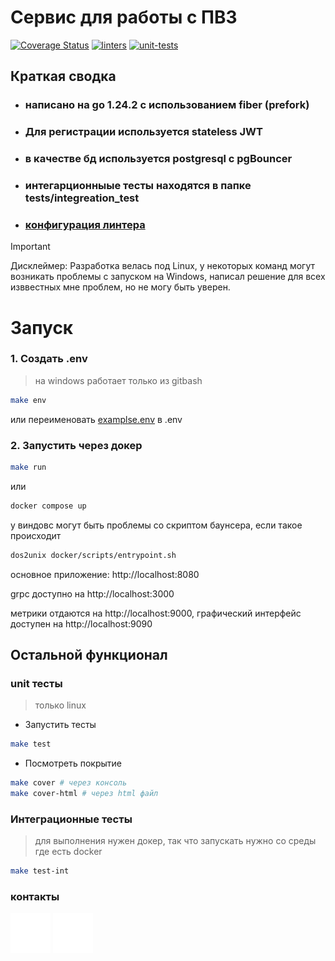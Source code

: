 # Сервис для работы с ПВЗ

[![Coverage Status](https://coveralls.io/repos/github/WhaleShip/pvz/badge.svg?branch=main)](https://coveralls.io/github/WhaleShip/pvz?branch=main)
[![linters](https://github.com/WhaleShip/pvz/actions/workflows/golangci-lint.yml/badge.svg)](https://github.com/WhaleShip/pvz/actions/workflows/golangci-lint.yml)
[![unit-tests](https://github.com/WhaleShip/pvz/actions/workflows/unit-tests.yml/badge.svg)](https://github.com/WhaleShip/pvz/actions/workflows/unit-tests.yml)

## Краткая сводка

- ### написано на go 1.24.2 с использованием fiber (prefork)
- ### Для регистрации используется stateless JWT
- ### в качестве бд используется postgresql с pgBouncer
- ### интегарционныые тесты находятся в папке tests/integreation_test 
- ### [конфигурация линтера](.golangci.yaml)

> [!IMPORTANT]  
> Дисклеймер: Разработка велась под Linux, у некоторых команд могут возникать проблемы с запуском на Windows, написал решение для всех изввестных мне проблем, но не могу быть уверен.

# Запуск

### 1. Создать .env
> на windows работает только из gitbash

```sh
make env 
```

или переименовать [examplse.env](example.env) в .env


### 2. Запустить через докер
```sh
make run
```

или

```sh
docker compose up
```

у виндовс могут быть проблемы со скриптом баунсера, если такое происходит
```sh
dos2unix docker/scripts/entrypoint.sh
```

основное приложение: http://localhost:8080

grpc доступно на http://localhost:3000

метрики отдаются на http://localhost:9000, графический интерфейс доступен на http://localhost:9090



## Остальной функционал
### unit тесты
> только linux
- Запустить тесты
```sh
make test
```

- Посмотреть покрытие
```sh
make cover # через консоль
make cover-html # через html файл
```


### Интеграционные тесты
> для выполнения нужен докер, так что запускать нужно со среды где есть docker
```sh
make test-int
```

### контакты
[![Telegram Icon](https://raw.githubusercontent.com/CLorant/readme-social-icons/main/large/light/telegram.svg)](https://t.me/PanHater)
[![medium-light-discord](https://raw.githubusercontent.com/CLorant/readme-social-icons/main/large/light/discord.svg)](https://discord.com/users/1249015796852719617)